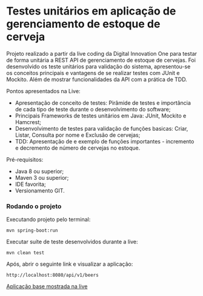 <h1>Testes unitários em aplicação de gerenciamento de estoque de cerveja</h1>

<p>Projeto realizado a partir da live coding da Digital Innovation One para testar de forma unitária a REST API de gerenciamento de estoque de cervejas. Foi desenvolvido os teste unitários para validação do sistema, apresentou-se os conceitos principais e vantagens de se realizar testes com JUnit e Mockito. Além de mostrar funcionalidades da API com a prática de TDD.</p>

<p>Pontos apresentados na Live:</p>
<ul>
    <li>Apresentação de conceito de testes: Pirâmide de testes e importância de cada tipo de teste durante o desenvolvimento do software;</li>
    <li> Principais Frameworks de testes unitários em Java: JUnit, Mockito e Hamcrest;</li>
    <li> Desenvolvimento de testes para validação de funções basicas: Criar, Listar, Consulta por nome e Exclusão de cervejas;</li>
    <li> TDD:  Apresentação de e exemplo de funções importantes - incremento e decremento de número de cervejas no estoque.</li>
</ul>

<p> Pré-requisitos:</p>
<ul>
    <li> Java 8 ou superior;</li>
    <li> Maven 3 ou superior;</li>
    <li> IDE favorita;</li>
    <li> Versionamento GIT.</li>
</ul>

<h3>Rodando o projeto</h3>
<p> Executando projeto pelo terminal:</p>

```shell script
mvn spring-boot:run
```

<p> Executar suíte de teste desenvolvidos durante a live:</p>

```shell script
mvn clean test
```

<p> Após, abrir o seguinte link e visualizar a aplicação:</p>

```shell script
http://localhost:8080/api/v1/beers
```

<a href='https://github.com/rpeleias-v1/beer_api_digital_innovation_one'> Aplicação base mostrada na live</a>


